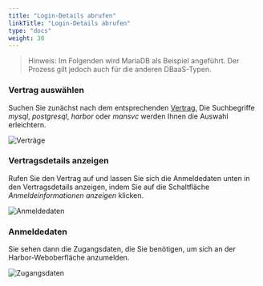 ```yaml
---
title: "Login-Details abrufen"
linkTitle: "Login-Details abrufen"
type: "docs"
weight: 30
---
```


> Hinweis: Im Folgenden wird MariaDB als Beispiel angeführt. Der Prozess gilt jedoch auch für die anderen DBaaS-Typen.

### Vertrag auswählen

Suchen Sie zunächst nach dem entsprechenden [Vertrag.](https://customerservice.plusserver.com/billing/contracts)
Die Suchbegriffe *mysql*, *postgresql*, *harbor* oder *mansvc* werden Ihnen die Auswahl erleichtern.

![Verträge](/images/content/04-msl/de/databases/get_credentials/1-contracts.png)

### Vertragsdetails anzeigen

Rufen Sie den Vertrag auf und lassen Sie sich die Anmeldedaten unten in den Vertragsdetails anzeigen, indem Sie auf die Schaltfläche *Anmeldeinformationen anzeigen* klicken.

![Anmeldedaten](/images/content/04-msl/de/databases/get_credentials/2-show-credentials.png)

### Anmeldedaten

Sie sehen dann die Zugangsdaten, die Sie benötigen, um sich an der Harbor-Weboberfläche anzumelden.

![Zugangsdaten](/images/content/04-msl/de/databases/get_credentials/3-credentials-view.png)
